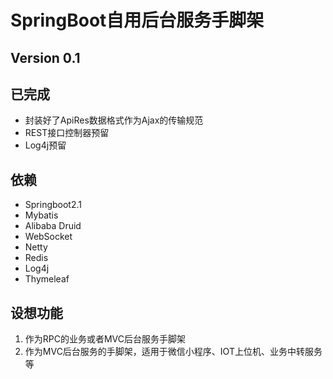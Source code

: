# SpringBoot自用后台服务手脚架
## Version 0.1
## 已完成
- 封装好了ApiRes数据格式作为Ajax的传输规范
- REST接口控制器预留
- Log4j预留

## 依赖
 - Springboot2.1
 - Mybatis
 - Alibaba Druid
 - WebSocket
 - Netty
 - Redis
 - Log4j
 - Thymeleaf
 
 ## 设想功能
 1. 作为RPC的业务或者MVC后台服务手脚架
 2. 作为MVC后台服务的手脚架，适用于微信小程序、IOT上位机、业务中转服务等